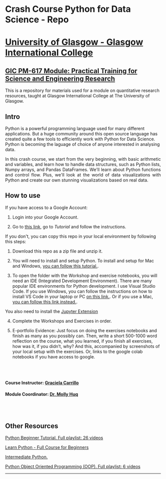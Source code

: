 # Crash Course Python for Data Science - Repo

# [University of Glasgow - Glasgow International College](www.glasgow.ac.uk/gic) 
## [GIC PM-617 Module: Practical Training for Science and Engineering Research](https://pathways.kaplaninternational.com/course/view.php?id=2879)

This is a repository for materials used for a module on quantitative research resources, taught at Glasgow International College at The University of Glasgow. 

<p align="justify">

## Intro 

Python is a powerful programming language used for many different applications. But a huge community around this open source language has created quite a few tools to efficiently work with Python for Data Science. Python is becoming the laguage of choice of anyone interested in analysing data.
</p>

<p align="justify">
In this crash course, we start from the very beginning, with basic arithmetic and variables, and learn how to handle data structures, such as Python lists, Numpy arrays, and Pandas DataFrames. We'll learn about Python functions and control flow. Plus, we'll look at the world of data visualizations with Python and create our own stunning visualizations based on real data.
</p>

## How to use

If you have access to a Google Account:

1. Login into your Google Account.

2. Go to [this link](https://gracecarrillo.github.io/course-in-a-box/), go to *Tutorial* and follow the instructions. 

If you don't, you can copy this repo in your local environment by following this steps:

1. Download this repo as a zip file and unzip it.

2. You will need to install and setup Python. To install and setup for Mac and Windows, [you can follow this tutorial.](https://www.youtube.com/watch?v=YYXdXT2l-Gg&t=0s).

3. To open the folder with the Workshop and exercise notebooks, you will need an IDE (Integrated Development Environment). There are many popular IDE environments for Python development. I use Visual Studio Code. If you use Windows, you can follow the instructions on how to install VS Code in your laptop or PC [on this link.](https://www.youtube.com/watch?v=-nh9rCzPJ20). Or if you use a Mac, [you can follow this link instead.](https://www.youtube.com/watch?v=06I63_p-2A4).

You also need to install the [Jupyter Extension](https://marketplace.visualstudio.com/items?itemName=ms-toolsai.jupyter)

4. Complete the Workshops and Exercises in order. 

5. E-portfolio Evidence: Just focus on doing the exercises notebooks and finish as many as you possibly can. Then, write a short 500-1000 word reflection on the course, what you learned, if you finish all exercises, how was it, if you didn’t, why? And this, accompanied by screenshots of your local setup with the exercises. Or, links to the google colab notebooks if you have access to google. 

<br><br>

#### Course Instructor: [Graciela Carrillo](mailto:graciela.carrillo@kaplan.com?subject=[Intro_Python]%20Source%20Han%20Sans)
#### Module Coordinator: [Dr. Molly Huq](mailto:graciela.carrillo@kaplan.com?subject=[Intro_Python]%20Source%20Han%20Sans)

<br><br>
 
## Other Resources 

[Python Beginner Tutorial. Full playlist: 26 videos](https://www.youtube.com/watch?v=YYXdXT2l-Gg&list=PL-osiE80TeTskrapNbzXhwoFUiLCjGgY7)

[Learn Python - Full Course for Beginners](https://www.youtube.com/watch?v=rfscVS0vtbw)

[Intermediate Python.](https://www.youtube.com/watch?v=HGOBQPFzWKo)

[Python Object Oriented Programming (OOP). Full playlist: 6 videos](https://www.youtube.com/watch?v=ZDa-Z5JzLYM&list=PL-osiE80TeTsqhIuOqKhwlXsIBIdSeYtc)

---
